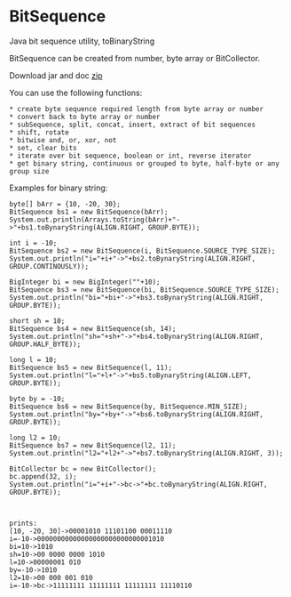 # BitSequence
Java bit sequence utility, toBinaryString

BitSequence can be created from number, byte array or BitCollector. 

Download jar and doc [zip](https://github.com/kssource/BitSequence/raw/master/jar/bitSeq.zip)

You can use the following functions:

	* create byte sequence required length from byte array or number
	* convert back to byte array or number
	* subSequence, split, concat, insert, extract of bit sequences
	* shift, rotate
	* bitwise and, or, xor, not
	* set, clear bits
	* iterate over bit sequence, boolean or int, reverse iterator
	* get binary string, continuous or grouped to byte, half-byte or any group size 


Examples for binary string:

    byte[] bArr = {10, -20, 30};
    BitSequence bs1 = new BitSequence(bArr);
    System.out.println(Arrays.toString(bArr)+"->"+bs1.toBynaryString(ALIGN.RIGHT, GROUP.BYTE));

    int i = -10;
    BitSequence bs2 = new BitSequence(i, BitSequence.SOURCE_TYPE_SIZE);
    System.out.println("i="+i+"->"+bs2.toBynaryString(ALIGN.RIGHT, GROUP.CONTINOUSLY));

    BigInteger bi = new BigInteger(""+10);
    BitSequence bs3 = new BitSequence(bi, BitSequence.SOURCE_TYPE_SIZE);
    System.out.println("bi="+bi+"->"+bs3.toBynaryString(ALIGN.RIGHT, GROUP.BYTE));

    short sh = 10;
    BitSequence bs4 = new BitSequence(sh, 14);
    System.out.println("sh="+sh+"->"+bs4.toBynaryString(ALIGN.RIGHT, GROUP.HALF_BYTE));

    long l = 10;
    BitSequence bs5 = new BitSequence(l, 11);
    System.out.println("l="+l+"->"+bs5.toBynaryString(ALIGN.LEFT, GROUP.BYTE));

    byte by = -10;
    BitSequence bs6 = new BitSequence(by, BitSequence.MIN_SIZE);
    System.out.println("by="+by+"->"+bs6.toBynaryString(ALIGN.RIGHT, GROUP.BYTE));

    long l2 = 10;
    BitSequence bs7 = new BitSequence(l2, 11);
    System.out.println("l2="+l2+"->"+bs7.toBynaryString(ALIGN.RIGHT, 3));

    BitCollector bc = new BitCollector();
    bc.append(32, i);
    System.out.println("i="+i+"->bc->"+bc.toBynaryString(ALIGN.RIGHT, GROUP.BYTE));



    prints:
    [10, -20, 30]->00001010 11101100 00011110
    i=-10->00000000000000000000000000001010
    bi=10->1010
    sh=10->00 0000 0000 1010
    l=10->00000001 010
    by=-10->1010
    l2=10->00 000 001 010
    i=-10->bc->11111111 11111111 11111111 11110110




